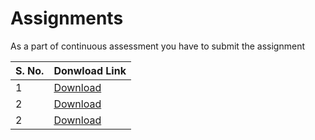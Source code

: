 # Assignments

As a part of continuous assessment you have to submit the assignment

| S. No. | Donwload Link              |
|--------|----------------------------|
| 1      |  [Download](PDFs/A061.pdf) |
| 2      |  [Download](PDFs/A062.pdf) |
| 2      |  [Download](PDFs/A063.pdf) |


